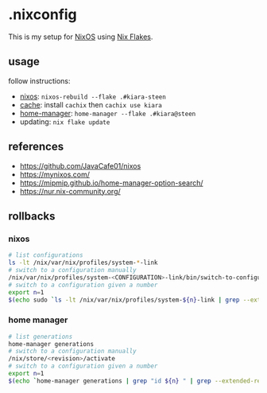# .nixconfig

This is my setup for [NixOS](https://nixos.org/) using [Nix Flakes](https://nixos.wiki/wiki/Flakes).

## usage

follow instructions:
- [nixos](https://nixos.org/manual/nixos/stable): `nixos-rebuild --flake .#kiara-steen`
- [cache](https://app.cachix.org/cache/kiara#pull): install `cachix` then `cachix use kiara`
- [home-manager](https://nix-community.github.io/home-manager/index.html#sec-install-standalone): `home-manager --flake .#kiara@steen`
- updating: `nix flake update`

## references

- https://github.com/JavaCafe01/nixos
- https://mynixos.com/
- https://mipmip.github.io/home-manager-option-search/
- https://nur.nix-community.org/

## rollbacks

### nixos

```sh
# list configurations
ls -lt /nix/var/nix/profiles/system-*-link
# switch to a configuration manually
/nix/var/nix/profiles/system-<CONFIGURATION>-link/bin/switch-to-configuration switch
# switch to a configuration given a number
export n=1
$(echo sudo `ls -lt /nix/var/nix/profiles/system-${n}-link | grep --extended-regexp --only-matching '/nix/store/.*'`/bin/switch-to-configuration switch)
```

### home manager

```sh
# list generations
home-manager generations
# switch to a configuration manually
/nix/store/<revision>/activate
# switch to a configuration given a number
export n=1
$(echo `home-manager generations | grep "id ${n} " | grep --extended-regexp --only-matching '/nix/store/.*'`/activate)
```
